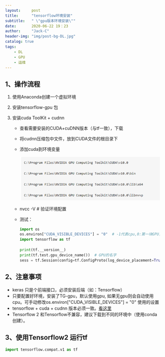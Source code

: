 ```yaml
---
layout:     post
title:      "tensorflow环境安装"
subtitle:   " \"gpu版本环境安装\""
date:       2020-06-22 19：23
author:     "Jack-C"
header-img: "img/post-bg-DL.jpg"
catalog: true
tags:
    - DL
    - GPU
    - 运维
---
```


## 1、操作流程

1. 使用Anaconda创建一个虚拟环境

2. 安装tensorflow-gpu 包

3. 安装cuda  ToolKit  + cudnn

   - 查看需要安装的CUDA+cuDNN版本（与tf一致），下载
   - 将cudnn压缩包中文件，放到CUDA文件的根目录下

   - 添加cuda到环境变量

     ![1592824652459](../_post_assets/1592824652459.png)

   - nvcc -V # 验证环境配置

   - 测试：

     ```python
     import os
     os.environ["CUDA_VISIBLE_DEVICES"] = "0"  # -1代表cpu,0:第一块GPU，1:第二块GPU...
     import tensorflow as tf
     
     print(tf.__version__)
     print(tf.test.gpu_device_name())  # GPU的名字
     sess = tf.Session(config=tf.ConfigProto(log_device_placement=True))
     ```



## 2、注意事项

- keras 只是个前端接口，必须安装后端（如：Tensorflow）
- 只要配置好环境，安装了TG-gpu，默认使用gpu, 如果无gpu则会自动使用cpu。可手动修改os.environ["CUDA_VISIBLE_DEVICES"] = "0"  使用的设置
- tensorflow  + cuda + cudnn 版本必须一致。<a href= 'https://tensorflow.google.cn/install/source'>看这里</a>
- Tensorflow 2 和Tensorflow不兼容，建议下载到不同的环境中（使用conda创建）。



## 3、使用Tensorflow2 运行tf

```python
import tensorflow.compat.v1 as tf
```



